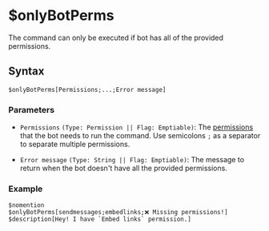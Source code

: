 # $onlyBotPerms
The command can only be executed if bot has all of the provided permissions.

## Syntax
```
$onlyBotPerms[Permissions;...;Error message]
```

### Parameters 
- `Permissions` `(Type: Permission || Flag: Emptiable)`: The [permissions](../resources/permissions.md) that the bot needs to run the command. Use semicolons `;` as a separator to separate multiple permissions.

- `Error message` `(Type: String || Flag: Emptiable)`: The message to return when the bot doesn't have all the provided permissions.

### Example
```
$nomention
$onlyBotPerms[sendmessages;embedlinks;❌ Missing permissions!]
$description[Hey! I have `Embed links` permission.]
```
